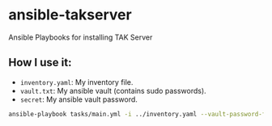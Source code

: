 # ansible-takserver
Ansible Playbooks for installing TAK Server

## How I use it:

- `inventory.yaml`: My inventory file.
- `vault.txt`: My ansible vault (contains sudo passwords).
- `secret`: My ansible vault password.

```bash
ansible-playbook tasks/main.yml -i ../inventory.yaml --vault-password-file=../vault.txt -e '@../secret' -l mytakserver
```


